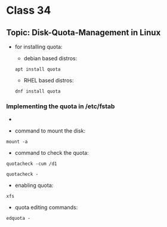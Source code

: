 # Class 34

## Topic: Disk-Quota-Management in Linux

- for installing quota:
  - debian based distros:

  ```
  apt install quota
  ```

  - RHEL based distros:

  ```
  dnf install quota
  ```

### Implementing the quota in /etc/fstab

-

- command to mount the disk:

```
mount -a
```

- command to check the quota:

```
quotacheck -cum /d1
```

```
quotacheck -
```

- enabling quota:

```
xfs
```

- quota editing commands:

```
edquota -
```
